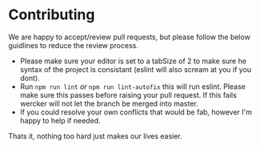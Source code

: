 # Contributing

We are happy to accept/review pull requests, but please follow the below guidlines to reduce the review process.

* Please make sure your editor is set to a tabSize of 2 to make sure he syntax of the project is consistant (eslint will also scream at you if you dont).
* Run `npm run lint` _or_ `npm run lint-autofix` this will run eslint. Please make sure this passes before raising your pull request. If this fails wercker will not let the branch be merged into master.
* If you could resolve your own conflicts that would be fab, however I'm happy to help if needed.

Thats it, nothing too hard just makes our lives easier.
